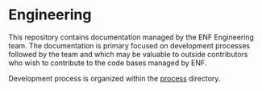 # Engineering

This repository contains documentation managed by the ENF Engineering team. The documentation is primary focused on development processes followed by the team and which may be valuable to outside contributors who wish to contribute to the code bases managed by ENF.

Development process is organized within the [process](./process/README.md) directory.
